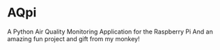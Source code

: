 # AQpi
A Python Air Quality Monitoring Application for the Raspberry Pi
And an amazing fun project and gift from my monkey!
